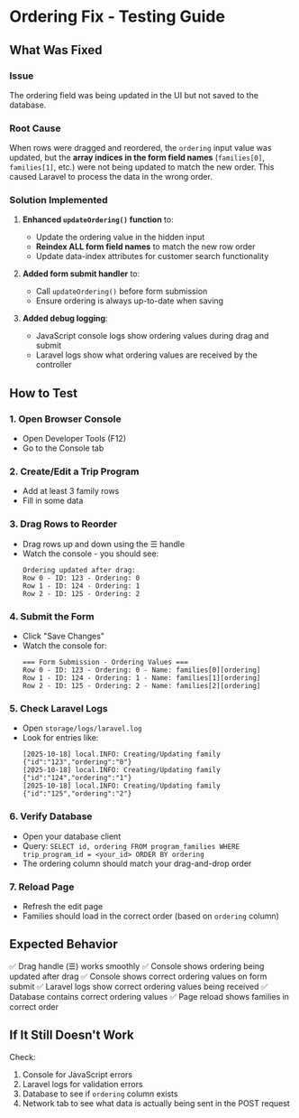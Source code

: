 # Ordering Fix - Testing Guide

## What Was Fixed

### Issue
The ordering field was being updated in the UI but not saved to the database.

### Root Cause
When rows were dragged and reordered, the `ordering` input value was updated, but the **array indices in the form field names** (`families[0]`, `families[1]`, etc.) were not being updated to match the new order. This caused Laravel to process the data in the wrong order.

### Solution Implemented

1. **Enhanced `updateOrdering()` function** to:
   - Update the ordering value in the hidden input
   - **Reindex ALL form field names** to match the new row order
   - Update data-index attributes for customer search functionality

2. **Added form submit handler** to:
   - Call `updateOrdering()` before form submission
   - Ensure ordering is always up-to-date when saving

3. **Added debug logging**:
   - JavaScript console logs show ordering values during drag and submit
   - Laravel logs show what ordering values are received by the controller

## How to Test

### 1. Open Browser Console
- Open Developer Tools (F12)
- Go to the Console tab

### 2. Create/Edit a Trip Program
- Add at least 3 family rows
- Fill in some data

### 3. Drag Rows to Reorder
- Drag rows up and down using the ☰ handle
- Watch the console - you should see:
  ```
  Ordering updated after drag:
  Row 0 - ID: 123 - Ordering: 0
  Row 1 - ID: 124 - Ordering: 1
  Row 2 - ID: 125 - Ordering: 2
  ```

### 4. Submit the Form
- Click "Save Changes"
- Watch the console for:
  ```
  === Form Submission - Ordering Values ===
  Row 0 - ID: 123 - Ordering: 0 - Name: families[0][ordering]
  Row 1 - ID: 124 - Ordering: 1 - Name: families[1][ordering]
  Row 2 - ID: 125 - Ordering: 2 - Name: families[2][ordering]
  ```

### 5. Check Laravel Logs
- Open `storage/logs/laravel.log`
- Look for entries like:
  ```
  [2025-10-18] local.INFO: Creating/Updating family {"id":"123","ordering":"0"}
  [2025-10-18] local.INFO: Creating/Updating family {"id":"124","ordering":"1"}
  [2025-10-18] local.INFO: Creating/Updating family {"id":"125","ordering":"2"}
  ```

### 6. Verify Database
- Open your database client
- Query: `SELECT id, ordering FROM program_families WHERE trip_program_id = <your_id> ORDER BY ordering`
- The ordering column should match your drag-and-drop order

### 7. Reload Page
- Refresh the edit page
- Families should load in the correct order (based on `ordering` column)

## Expected Behavior

✅ Drag handle (☰) works smoothly
✅ Console shows ordering being updated after drag
✅ Console shows correct ordering values on form submit
✅ Laravel logs show correct ordering values being received
✅ Database contains correct ordering values
✅ Page reload shows families in correct order

## If It Still Doesn't Work

Check:
1. Console for JavaScript errors
2. Laravel logs for validation errors
3. Database to see if `ordering` column exists
4. Network tab to see what data is actually being sent in the POST request
